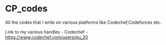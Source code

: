# CP_codes
All the codes that i write on various platforms like Codechef,Codeforces etc.

Link to my various handles -
Codechef - https://www.codechef.com/users/pu_20
